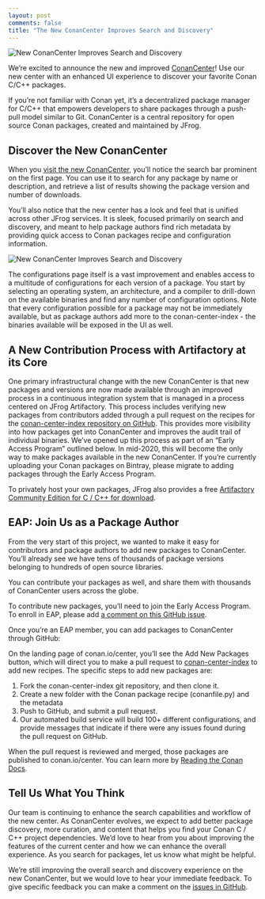 ```yaml
---
layout: post
comments: false
title: "The New ConanCenter Improves Search and Discovery"
---
```


<p class="centered">
    <img src="{{ site.url }}/assets/post_images/2020-01-13/new_conan_center.png" align="center" alt="New ConanCenter Improves Search and Discovery"/>
</p>


We’re excited to announce the new and improved [ConanCenter](https://conan.io/center/)! Use our new center with an enhanced UI experience to discover your favorite Conan C/C++ packages. 

If you’re not familiar with Conan yet, it’s a decentralized package manager for C/C++ that empowers developers to share packages through a push-pull model similar to Git. ConanCenter is a central repository for open source Conan packages, created and maintained by JFrog.

## Discover the New ConanCenter

When you [visit the new ConanCenter](https://conan.io/center/), you’ll notice the search bar prominent on the first page. You can use it to search for any package by name or description, and retrieve a list of results showing the package version and number of downloads. 

You’ll also notice that the new center has a look and feel that is unified across other JFrog services. It is sleek, focused primarily on search and discovery, and meant to help package authors find rich metadata by providing quick access to Conan packages recipe and configuration information.


<p class="centered">
    <img src="{{ site.url }}/assets/post_images/2020-01-13/new_conan_center_screen.png" align="center" alt="New ConanCenter Improves Search and Discovery"/>
</p>



The configurations page itself is a vast improvement and enables access to a multitude of configurations for each version of a package. You start by selecting an operating system, an architecture, and a compiler to drill-down on the available binaries and find any number of configuration options. Note that every configuration possible for a package may not be immediately available, but as package authors add more to the conan-center-index - the binaries available will be exposed in the UI as well. 


## A New Contribution Process with Artifactory at its Core

One primary infrastructural change with the new ConanCenter is that new packages and versions are now made available through an improved process in a continuous integration system that is managed in a process centered on JFrog Artifactory. This process includes verifying new packages from contributors added through a pull request on the recipes for the [conan-center-index repository on GitHub](https://github.com/conan-io/conan-center-index/wiki). This provides more visibility into how packages get into ConanCenter and improves the audit trail of individual binaries. We’ve opened up this process as part of an “Early Access Program” outlined below. In mid-2020, this will become the only way to make packages available in the new ConanCenter. If you’re currently uploading your Conan packages on Bintray, please migrate to adding packages through the Early Access Program. 

To privately host your own packages, JFrog also provides a free [Artifactory Community Edition for C / C++ for download](https://conan.io/downloads.html).


## EAP: Join Us as a Package Author

From the very start of this project, we wanted to make it easy for contributors and package authors to add new packages to ConanCenter. You’ll already see we have tens of thousands of package versions belonging to hundreds of open source libraries.

You can contribute your packages as well, and share them with thousands of ConanCenter users across the globe.

To contribute new packages, you’ll need to join the Early Access Program. To enroll in EAP, please add [a comment on this GitHub issue](https://github.com/conan-io/conan-center-index/issues/4). 

Once you’re an EAP member, you can add packages to ConanCenter through GitHub:

On the landing page of conan.io/center, you’ll see the Add New Packages button, which will direct you to make a pull request to [conan-center-index](https://github.com/conan-io/conan-center-index) to add new recipes. The specific steps to add new packages are:

1. Fork the conan-center-index git repository, and then clone it.
2. Create a new folder with the Conan package recipe (conanfile.py) and the metadata
3. Push to GitHub, and submit a pull request.
4. Our automated build service will build 100+ different configurations, and provide messages that indicate if there were any issues found during the pull request on GitHub.
 
When the pull request is reviewed and merged, those packages are published to conan.io/center. You can learn more by [Reading the Conan Docs](https://docs.conan.io/en/latest/uploading_packages/bintray/conan_center_guide.html).


## Tell Us What You Think
 
Our team is continuing to enhance the search capabilities and workflow of the new center. As ConanCenter evolves, we expect to add better package discovery, more curation, and content that helps you find your Conan C / C++ project dependencies. We’d love to hear from you about improving the features of the current center and how we can enhance the overall experience. As you search for packages, let us know what might be helpful. 

We’re still improving the overall search and discovery experience on the new ConanCenter, but we would love to hear your immediate feedback. To give specific feedback you can make a comment on the [issues in GitHub](https://github.com/conan-io/conan-center-index/issues/new/choose). 
